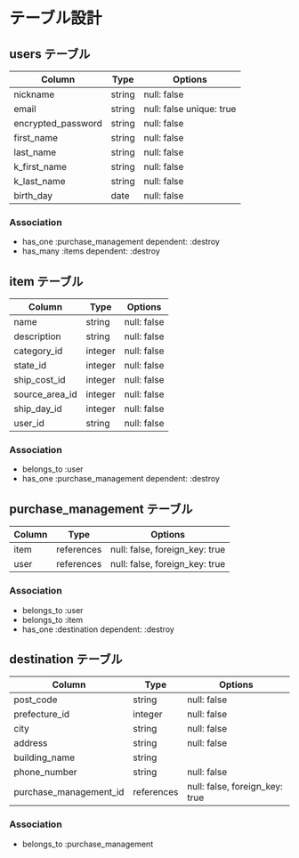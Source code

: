 # テーブル設計

## users テーブル

| Column                | Type   | Options                  |
| --------------------  | ------ | -----------              |
| nickname              | string | null: false              |      
| email                 | string | null: false unique: true |
| encrypted_password    | string | null: false              |
| first_name            | string | null: false              |
| last_name             | string | null: false              |
| k_first_name          | string | null: false              |
| k_last_name           | string | null: false              |
| birth_day             | date   | null: false              |

### Association

- has_one :purchase_management dependent: :destroy
- has_many :items dependent: :destroy




## item テーブル

| Column        | Type       | Options                        |
| ------------- | ---------- | ------------------------------ |
| name          | string     | null: false                    |
| description   | string     | null: false                    |
| category_id   | integer    | null: false                    |
| state_id      | integer    | null: false                    |
| ship_cost_id  | integer    | null: false                    |
| source_area_id| integer    | null: false                    |
| ship_day_id   | integer    | null: false                    |
| user_id       | string     | null: false                    |


### Association
- belongs_to :user
- has_one :purchase_management dependent: :destroy








## purchase_management テーブル

| Column        | Type       | Options                        |
| -----------   | ---------- | ------------------------------ |
| item      | references     | null: false, foreign_key: true |
| user       | references | null: false, foreign_key: true |

### Association

- belongs_to :user
- belongs_to :item
- has_one :destination dependent: :destroy





## destination テーブル

| Column        | Type       | Options                        |
| -----------   | ---------- | ------------------------------ |
| post_code     | string     | null: false                    |
| prefecture_id | integer    | null: false                    |
| city          | string     | null: false                    |
| address       | string     | null: false                    |
| building_name | string     |                                |
| phone_number  | string     | null: false                    |
|purchase_management_id | references | null: false, foreign_key: true |

### Association

- belongs_to :purchase_management
